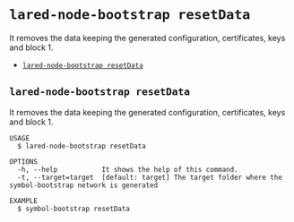 `lared-node-bootstrap resetData`
================================

It removes the data keeping the generated configuration, certificates, keys and block 1.

* [`lared-node-bootstrap resetData`](#lared-node-bootstrap-resetdata)

## `lared-node-bootstrap resetData`

It removes the data keeping the generated configuration, certificates, keys and block 1.

```
USAGE
  $ lared-node-bootstrap resetData

OPTIONS
  -h, --help           It shows the help of this command.
  -t, --target=target  [default: target] The target folder where the symbol-bootstrap network is generated

EXAMPLE
  $ symbol-bootstrap resetData
```
